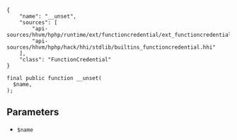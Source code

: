 ``` yamlmeta
{
    "name": "__unset",
    "sources": [
        "api-sources/hhvm/hphp/runtime/ext/functioncredential/ext_functioncredential.php",
        "api-sources/hhvm/hphp/hack/hhi/stdlib/builtins_functioncredential.hhi"
    ],
    "class": "FunctionCredential"
}
```




``` Hack
final public function __unset(
  $name,
);
```




## Parameters




+ ` $name `
<!-- HHAPIDOC -->
